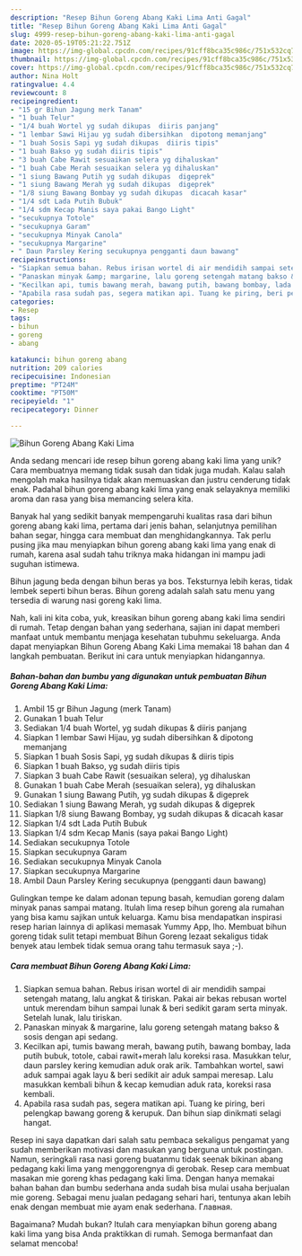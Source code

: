 ```yaml
---
description: "Resep Bihun Goreng Abang Kaki Lima Anti Gagal"
title: "Resep Bihun Goreng Abang Kaki Lima Anti Gagal"
slug: 4999-resep-bihun-goreng-abang-kaki-lima-anti-gagal
date: 2020-05-19T05:21:22.751Z
image: https://img-global.cpcdn.com/recipes/91cff8bca35c986c/751x532cq70/bihun-goreng-abang-kaki-lima-foto-resep-utama.jpg
thumbnail: https://img-global.cpcdn.com/recipes/91cff8bca35c986c/751x532cq70/bihun-goreng-abang-kaki-lima-foto-resep-utama.jpg
cover: https://img-global.cpcdn.com/recipes/91cff8bca35c986c/751x532cq70/bihun-goreng-abang-kaki-lima-foto-resep-utama.jpg
author: Nina Holt
ratingvalue: 4.4
reviewcount: 8
recipeingredient:
- "15 gr Bihun Jagung merk Tanam"
- "1 buah Telur"
- "1/4 buah Wortel yg sudah dikupas  diiris panjang"
- "1 lembar Sawi Hijau yg sudah dibersihkan  dipotong memanjang"
- "1 buah Sosis Sapi yg sudah dikupas  diiris tipis"
- "1 buah Bakso yg sudah diiris tipis"
- "3 buah Cabe Rawit sesuaikan selera yg dihaluskan"
- "1 buah Cabe Merah sesuaikan selera yg dihaluskan"
- "1 siung Bawang Putih yg sudah dikupas  digeprek"
- "1 siung Bawang Merah yg sudah dikupas  digeprek"
- "1/8 siung Bawang Bombay yg sudah dikupas  dicacah kasar"
- "1/4 sdt Lada Putih Bubuk"
- "1/4 sdm Kecap Manis saya pakai Bango Light"
- "secukupnya Totole"
- "secukupnya Garam"
- "secukupnya Minyak Canola"
- "secukupnya Margarine"
- " Daun Parsley Kering secukupnya pengganti daun bawang"
recipeinstructions:
- "Siapkan semua bahan. Rebus irisan wortel di air mendidih sampai setengah matang, lalu angkat &amp; tiriskan. Pakai air bekas rebusan wortel untuk merendam bihun sampai lunak &amp; beri sedikit garam serta minyak. Setelah lunak, lalu tiriskan."
- "Panaskan minyak &amp; margarine, lalu goreng setengah matang bakso &amp; sosis dengan api sedang."
- "Kecilkan api, tumis bawang merah, bawang putih, bawang bombay, lada putih bubuk, totole, cabai rawit+merah lalu koreksi rasa. Masukkan telur, daun parsley kering kemudian aduk orak arik. Tambahkan wortel, sawi aduk sampai agak layu &amp; beri sedikit air aduk sampai meresap. Lalu masukkan kembali bihun &amp; kecap kemudian aduk rata, koreksi rasa kembali."
- "Apabila rasa sudah pas, segera matikan api. Tuang ke piring, beri pelengkap bawang goreng &amp; kerupuk. Dan bihun siap dinikmati selagi hangat."
categories:
- Resep
tags:
- bihun
- goreng
- abang

katakunci: bihun goreng abang 
nutrition: 209 calories
recipecuisine: Indonesian
preptime: "PT24M"
cooktime: "PT50M"
recipeyield: "1"
recipecategory: Dinner

---
```



![Bihun Goreng Abang Kaki Lima](https://img-global.cpcdn.com/recipes/91cff8bca35c986c/751x532cq70/bihun-goreng-abang-kaki-lima-foto-resep-utama.jpg)

Anda sedang mencari ide resep bihun goreng abang kaki lima yang unik? Cara membuatnya memang tidak susah dan tidak juga mudah. Kalau salah mengolah maka hasilnya tidak akan memuaskan dan justru cenderung tidak enak. Padahal bihun goreng abang kaki lima yang enak selayaknya memiliki aroma dan rasa yang bisa memancing selera kita.

Banyak hal yang sedikit banyak mempengaruhi kualitas rasa dari bihun goreng abang kaki lima, pertama dari jenis bahan, selanjutnya pemilihan bahan segar, hingga cara membuat dan menghidangkannya. Tak perlu pusing jika mau menyiapkan bihun goreng abang kaki lima yang enak di rumah, karena asal sudah tahu triknya maka hidangan ini mampu jadi suguhan istimewa.

Bihun jagung beda dengan bihun beras ya bos. Teksturnya lebih keras, tidak lembek seperti bihun beras. Bihun goreng adalah salah satu menu yang tersedia di warung nasi goreng kaki lima.


Nah, kali ini kita coba, yuk, kreasikan bihun goreng abang kaki lima sendiri di rumah. Tetap dengan bahan yang sederhana, sajian ini dapat memberi manfaat untuk membantu menjaga kesehatan tubuhmu sekeluarga. Anda dapat menyiapkan Bihun Goreng Abang Kaki Lima memakai 18 bahan dan 4 langkah pembuatan. Berikut ini cara untuk menyiapkan hidangannya.

<!--inarticleads1-->

##### Bahan-bahan dan bumbu yang digunakan untuk pembuatan Bihun Goreng Abang Kaki Lima:

1. Ambil 15 gr Bihun Jagung (merk Tanam)
1. Gunakan 1 buah Telur
1. Sediakan 1/4 buah Wortel, yg sudah dikupas &amp; diiris panjang
1. Siapkan 1 lembar Sawi Hijau, yg sudah dibersihkan &amp; dipotong memanjang
1. Siapkan 1 buah Sosis Sapi, yg sudah dikupas &amp; diiris tipis
1. Siapkan 1 buah Bakso, yg sudah diiris tipis
1. Siapkan 3 buah Cabe Rawit (sesuaikan selera), yg dihaluskan
1. Gunakan 1 buah Cabe Merah (sesuaikan selera), yg dihaluskan
1. Gunakan 1 siung Bawang Putih, yg sudah dikupas &amp; digeprek
1. Sediakan 1 siung Bawang Merah, yg sudah dikupas &amp; digeprek
1. Siapkan 1/8 siung Bawang Bombay, yg sudah dikupas &amp; dicacah kasar
1. Siapkan 1/4 sdt Lada Putih Bubuk
1. Siapkan 1/4 sdm Kecap Manis (saya pakai Bango Light)
1. Sediakan secukupnya Totole
1. Siapkan secukupnya Garam
1. Sediakan secukupnya Minyak Canola
1. Siapkan secukupnya Margarine
1. Ambil  Daun Parsley Kering secukupnya (pengganti daun bawang)


Gulingkan tempe ke dalam adonan tepung basah, kemudian goreng dalam minyak panas sampai matang. Itulah lima resep bihun goreng ala rumahan yang bisa kamu sajikan untuk keluarga. Kamu bisa mendapatkan inspirasi resep harian lainnya di aplikasi memasak Yummy App, lho. Membuat bihun goreng tidak sulit tetapi membuat Bihun Goreng lezaat sekaligus tidak benyek atau lembek tidak semua orang tahu termasuk saya ;-). 

<!--inarticleads2-->

##### Cara membuat Bihun Goreng Abang Kaki Lima:

1. Siapkan semua bahan. Rebus irisan wortel di air mendidih sampai setengah matang, lalu angkat &amp; tiriskan. Pakai air bekas rebusan wortel untuk merendam bihun sampai lunak &amp; beri sedikit garam serta minyak. Setelah lunak, lalu tiriskan.
1. Panaskan minyak &amp; margarine, lalu goreng setengah matang bakso &amp; sosis dengan api sedang.
1. Kecilkan api, tumis bawang merah, bawang putih, bawang bombay, lada putih bubuk, totole, cabai rawit+merah lalu koreksi rasa. Masukkan telur, daun parsley kering kemudian aduk orak arik. Tambahkan wortel, sawi aduk sampai agak layu &amp; beri sedikit air aduk sampai meresap. Lalu masukkan kembali bihun &amp; kecap kemudian aduk rata, koreksi rasa kembali.
1. Apabila rasa sudah pas, segera matikan api. Tuang ke piring, beri pelengkap bawang goreng &amp; kerupuk. Dan bihun siap dinikmati selagi hangat.


Resep ini saya dapatkan dari salah satu pembaca sekaligus pengamat yang sudah memberikan motivasi dan masukan yang berguna untuk postingan. Namun, seringkali rasa nasi goreng buatanmu tidak seenak bikinan abang pedagang kaki lima yang menggorengnya di gerobak. Resep cara membuat masakan mie goreng khas pedagang kaki lima. Dengan hanya memakai bahan bahan dan bumbu sederhana anda sudah bisa mulai usaha berjualan mie goreng. Sebagai menu jualan pedagang sehari hari, tentunya akan lebih enak dengan membuat mie ayam enak sederhana. Главная. 

Bagaimana? Mudah bukan? Itulah cara menyiapkan bihun goreng abang kaki lima yang bisa Anda praktikkan di rumah. Semoga bermanfaat dan selamat mencoba!
